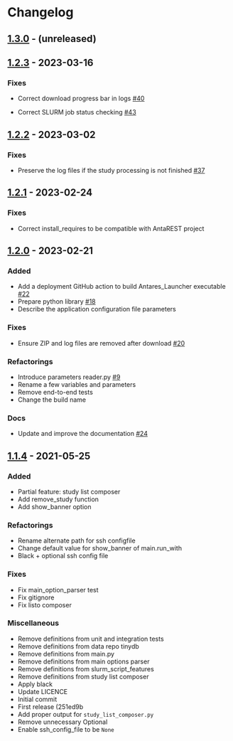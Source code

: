 # Changelog

## [1.3.0] - (unreleased)

## [1.2.3] - 2023-03-16

### Fixes

- Correct download progress bar in logs [#40](https://github.com/AntaresSimulatorTeam/antares-launcher/pull/40)

- Correct SLURM job status checking [#43](https://github.com/AntaresSimulatorTeam/antares-launcher/pull/43)

## [1.2.2] - 2023-03-02

### Fixes

- Preserve the log files if the study processing is not
  finished [#37](https://github.com/AntaresSimulatorTeam/antares-launcher/pull/37)

## [1.2.1] - 2023-02-24

### Fixes

- Correct install_requires to be compatible with AntaREST project

## [1.2.0] - 2023-02-21

### Added

- Add a deployment GitHub action to build Antares_Launcher
  executable [#22](https://github.com/AntaresSimulatorTeam/antares-launcher/pull/22)
- Prepare python library [#18](https://github.com/AntaresSimulatorTeam/antares-launcher/pull/18)
- Describe the application configuration file parameters

### Fixes

- Ensure ZIP and log files are removed after
  download [#20](https://github.com/AntaresSimulatorTeam/antares-launcher/pull/20)

### Refactorings

- Introduce parameters reader.py [#9](https://github.com/AntaresSimulatorTeam/antares-launcher/pull/9)
- Rename a few variables and parameters
- Remove end-to-end tests
- Change the build name

### Docs

- Update and improve the documentation [#24](https://github.com/AntaresSimulatorTeam/antares-launcher/pull/24)

## [1.1.4] - 2021-05-25

### Added

- Partial feature: study list composer
- Add remove_study function
- Add show_banner option

### Refactorings

- Rename alternate path for ssh configfile
- Change default value for show_banner of main.run_with
- Black + optional ssh config file

### Fixes

- Fix main_option_parser test
- Fix gitignore
- Fix listo composer

### Miscellaneous

- Remove definitions from unit and integration tests
- Remove definitions from data repo tinydb
- Remove definitions from main.py
- Remove definitions from main options parser
- Remove definitions from slurm_script_features
- Remove definitions from study list composer
- Apply black
- Update LICENCE
- Initial commit
- First release (251ed9b
- Add proper output for `study_list_composer.py`
- Remove unnecessary Optional
- Enable ssh_config_file to be `None`

[1.3.0]: https://github.com/AntaresSimulatorTeam/antares-launcher/compare/v1.2.3...HEAD

[1.2.3]: https://github.com/AntaresSimulatorTeam/antares-launcher/releases/tag/v1.2.3

[1.2.2]: https://github.com/AntaresSimulatorTeam/antares-launcher/releases/tag/v1.2.2

[1.2.1]: https://github.com/AntaresSimulatorTeam/antares-launcher/releases/tag/v1.2.1

[1.2.0]: https://github.com/AntaresSimulatorTeam/antares-launcher/releases/tag/v1.2.0

[1.1.4]: https://github.com/AntaresSimulatorTeam/antares-launcher/releases/tag/v1.1.4
